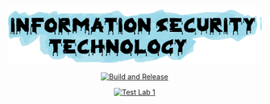 <div align="center">
	<p>
		<a href="#"><img src="img/ist2.png" width="600" alt="Information Security Technology" /></a>
	</p>
    <p>
        <a href="https://github.com/Yu-225/TZI/actions/workflows/release.yml"><img src="https://github.com/Yu-225/TZI/actions/workflows/release.yml/badge.svg" alt="Build and Release" /></a>
    </p>
	<p>
		<a href="https://github.com/Yu-225/TZI/actions/workflows/test.yml"><img src="https://github.com/Yu-225/TZI/actions/workflows/test.yml/badge.svg" alt="Test Lab 1" /></a>
    </p>
</div>




